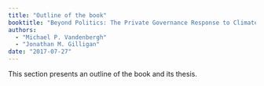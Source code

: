 ```yaml
---
title: "Outline of the book"
booktitle: "Beyond Politics: The Private Governance Response to Climate Change"
authors:
  - "Michael P. Vandenbergh"
  - "Jonathan M. Gilligan"
date: "2017-07-27"
---
```

This section presents an outline of the book and its thesis.
